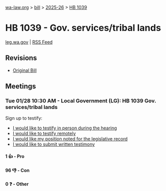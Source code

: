 [wa-law.org](/) > [bill](/bill/) > [2025-26](/bill/2025-26/) > [HB 1039](/bill/2025-26/hb/1039/)

# HB 1039 - Gov. services/tribal lands
[leg.wa.gov](https://app.leg.wa.gov/billsummary?BillNumber=1039&Year=2025&Initiative=false) | [RSS Feed](./rss.xml)

## Revisions
* [Original Bill](1/)

## Meetings
### Tue 01/28 10:30 AM - Local Government (LG): HB 1039 Gov. services/tribal lands
Sign up to testify:
* [I would like to testify in person during the hearing](https://app.leg.wa.gov/csi/Testifier/Add?chamber=House&mId=32570&aId=162037&caId=25085&tId=1)
* [I would like to testify remotely](https://app.leg.wa.gov/csi/Testifier/Add?chamber=House&mId=32570&aId=162037&caId=25085&tId=2)
* [I would like my position noted for the legislative record](https://app.leg.wa.gov/csi/Testifier/Add?chamber=House&mId=32570&aId=162037&caId=25085&tId=3)
* [I would like to submit written testimony](https://app.leg.wa.gov/csi/Testifier/Add?chamber=House&mId=32570&aId=162037&caId=25085&tId=4)

#### 1 👍 - Pro

#### 96 👎 - Con

#### 0 ❓ - Other
